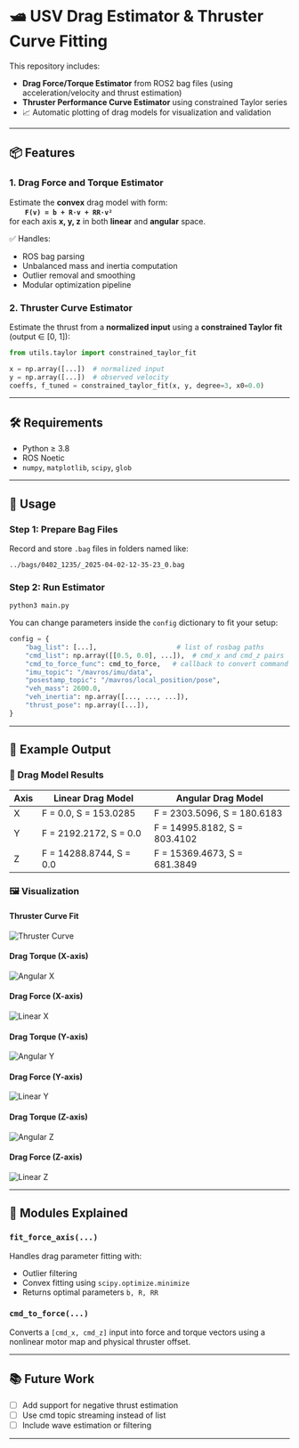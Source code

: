 # 🛥️ USV Drag Estimator & Thruster Curve Fitting

This repository includes:

- **Drag Force/Torque Estimator** from ROS2 bag files (using acceleration/velocity and thrust estimation)
- **Thruster Performance Curve Estimator** using constrained Taylor series
- 📈 Automatic plotting of drag models for visualization and validation

---

## 📦 Features

### 1. Drag Force and Torque Estimator
Estimate the **convex** drag model with form:  
  **`F(v) = b + R·v + RR·v²`**  
for each axis **x, y, z** in both **linear** and **angular** space.

✅ Handles:
- ROS bag parsing  
- Unbalanced mass and inertia computation  
- Outlier removal and smoothing  
- Modular optimization pipeline  

### 2. Thruster Curve Estimator
Estimate the thrust from a **normalized input** using a **constrained Taylor fit** (output ∈ [0, 1]):

```python
from utils.taylor import constrained_taylor_fit

x = np.array([...])  # normalized input
y = np.array([...])  # observed velocity
coeffs, f_tuned = constrained_taylor_fit(x, y, degree=3, x0=0.0)
```

---

## 🛠️ Requirements

- Python ≥ 3.8
- ROS Noetic
- `numpy`, `matplotlib`, `scipy`, `glob`

---

## 🔧 Usage

### Step 1: Prepare Bag Files
Record and store `.bag` files in folders named like:

```
../bags/0402_1235/_2025-04-02-12-35-23_0.bag
```

### Step 2: Run Estimator

```bash
python3 main.py
```

You can change parameters inside the `config` dictionary to fit your setup:

```python
config = {
    "bag_list": [...],                    # list of rosbag paths
    "cmd_list": np.array([[0.5, 0.0], ...]),  # cmd_x and cmd_z pairs
    "cmd_to_force_func": cmd_to_force,   # callback to convert command to force
    "imu_topic": "/mavros/imu/data",
    "posestamp_topic": "/mavros/local_position/pose",
    "veh_mass": 2600.0,
    "veh_inertia": np.array([..., ..., ...]),
    "thrust_pose": np.array([...]),
}
```

---

## 🧪 Example Output

### 🔧 Drag Model Results

| Axis | Linear Drag Model        | Angular Drag Model       |
|------|---------------------------|---------------------------|
| X    | F = 0.0, S = 153.0285     | F = 2303.5096, S = 180.6183       |
| Y    | F = 2192.2172, S = 0.0      | F = 14995.8182, S = 803.4102       |
| Z    | F = 14288.8744, S = 0.0     | F = 15369.4673, S = 681.3849       |

### 🖼️ Visualization

#### Thruster Curve Fit
![Thruster Curve](images/honda_engine_thrust_curve.png)

#### Drag Torque (X-axis)
![Angular X](images/angular_x.png)

#### Drag Force (X-axis)
![Linear X](images/linear_x.png)

#### Drag Torque (Y-axis)
![Angular Y](images/angular_y.png)

#### Drag Force (Y-axis)
![Linear Y](images/linear_y.png)

#### Drag Torque (Z-axis)
![Angular Z](images/angular_z.png)

#### Drag Force (Z-axis)
![Linear Z](images/linear_z.png)

---

## 🧩 Modules Explained

### `fit_force_axis(...)`
Handles drag parameter fitting with:
- Outlier filtering
- Convex fitting using `scipy.optimize.minimize`
- Returns optimal parameters `b, R, RR`

### `cmd_to_force(...)`
Converts a `[cmd_x, cmd_z]` input into force and torque vectors using a nonlinear motor map and physical thruster offset.

---

## 📚 Future Work

- [ ] Add support for negative thrust estimation  
- [ ] Use cmd topic streaming instead of list  
- [ ] Include wave estimation or filtering

---
